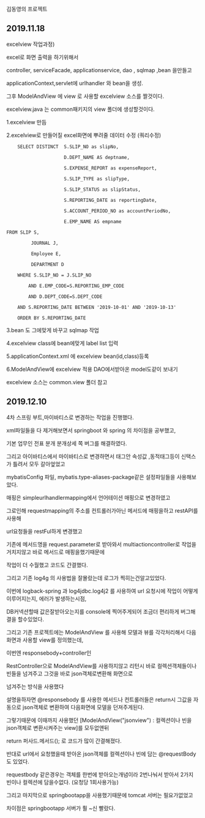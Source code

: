 
김동영의 프로젝트

2019.11.18
-----------------------------------------------------------------------


excelview 작업과정)

excel로 화면 출력을 하기위해서 

controller, serviceFacade, applicationservice, dao , sqlmap ,bean 을만들고 

applicationContext,servlet에 urlhandler 와 bean을 생성.

그후 ModelAndView 에 view 로 사용할 excelview 소스를 짤것이다.

excelview.java 는 common패키지의 view 폴더에 생성할것이다.

1.excelview 만듬

2.excelview로 만들어질 excel화면에 뿌려줄 데이터 수정 (쿼리수정)

        SELECT DISTINCT  S.SLIP_NO as slipNo,

                         D.DEPT_NAME AS deptname,
                                
                         S.EXPENSE_REPORT as expenseReport,
                                
                         S.SLIP_TYPE as slipType,
                                
                         S.SLIP_STATUS as slipStatus,
                                
                         S.REPORTING_DATE as reportingDate,
                                
                         S.ACCOUNT_PERIOD_NO as accountPeriodNo,
                                
                   	     E.EMP_NAME AS empname
                                
    FROM SLIP S,
  
             JOURNAL J,
             
             Employee E,
             
             DEPARTMENT D  
             
        WHERE S.SLIP_NO = J.SLIP_NO
        
    		AND E.EMP_CODE=S.REPORTING_EMP_CODE
        
    		AND D.DEPT_CODE=S.DEPT_CODE
        
        AND S.REPORTING_DATE BETWEEN '2019-10-01' AND '2019-10-13'
        
        ORDER BY S.REPORTING_DATE
        
        
3.bean 도 그에맞게 바꾸고 sqlmap 작업

4.excelview class에 bean에맞게 label list 입력

5.applicationContext.xml 에 excelview bean(id,class)등록 

6.ModelAndView에 excelview 적용 DAO에서받아온 model도같이 보내기

excelview 소스는 common.view 폴더 참고



2019.12.10
--------------------------------------------------------------------------
4차 스프링 부트,마이바티스로 변경하는 작업을 진행했다.

xml파일들을 다 제거해보면서 springboot 와 spring 의 차이점을 공부했고,

기본 업무인 전표 분개 분개상세 쪽 버그를 해결하였다.

그리고 아이바티스에서 마이바티스로 변경하면서 태그안 속성값 ,동적태그등이 신택스가 틀려서 모두 갈아엎었고

mybatisConfig 파일, mybatis.type-aliases-package같은 설정파일들을 사용해보았다.

매핑은 simpleurlhandlermapping에서 언어테이션 매핑으로 변경하였고

그로인해 requestmapping의 주소를 컨트롤러가아닌 메서드에 매핑을하고 restAPI를 사용해

url요청들을 restFul하게 변경했고 

기존에 메서드명을 request.parameter로 받아와서 multiactioncontroller로 작업을 거치지않고 바로 메서드로 매핑을했기때문에

작업이 더 수월했고 코드도 간결했다.

그리고 기존 log4g 의 사용법을 잘몰랐는데 로그가 찍히는건알고있었다.

이번에 logback-spring 과  log4jdbc.log4j2 를 사용하여 url 요청시에 작업이 어떻게 이루어지는지, 에러가 발생하는시점, 

DB커넥션할때 값은잘받아오는지를 console에 찍어주게되어 조금더 편리하게 버그해결을 할수있었다.

그리고 기존 프로젝트에는 ModelAndView 를 사용해 모델과 뷰를 각각처리해서 다음 화면과 사용할 view를 정의했는데,

이번엔 responsebody+controller인 

RestController으로 ModelAndView를 사용하지않고 리턴시 바로 컬렉션객체들이나 빈들을 넘겨주고 그것을 바로 json객체로변환해 화면으로

넘겨주는 방식을 사용했다

설명을하자면 @responsebody 를 사용한 메서드나 컨트롤러들은 return시 그값을 자동으로 json객체로 변환하여 다음화면에 모델을 던져주게된다.

그렇기때문에 이때까지 사용했던 [ModelAndView("jsonview") : 컬렉션이나 빈을 json객체로 변환시켜주는 view]를 모두없앤뒤

return 퍼사드.메서드(); 로 코드가 많이 간결해졌다.

반대로 url에서 요청했을때 받아온 json객체를 컬렉션이나 빈에 담는 @requestBody도 있었다.

requestbody 같은경우는 객체를 한번에 받아오는개념이라 2번나눠서 받아서 2가지 빈이나 컬렉션에 담을수없다. (요청당 1회사용가능)

그리고 마지막으로 springbootapp을 사용했기때문에 tomcat 서버는 필요가없었고

차이점은 springbootapp 서버가 훨 ~신 빨랐다.



